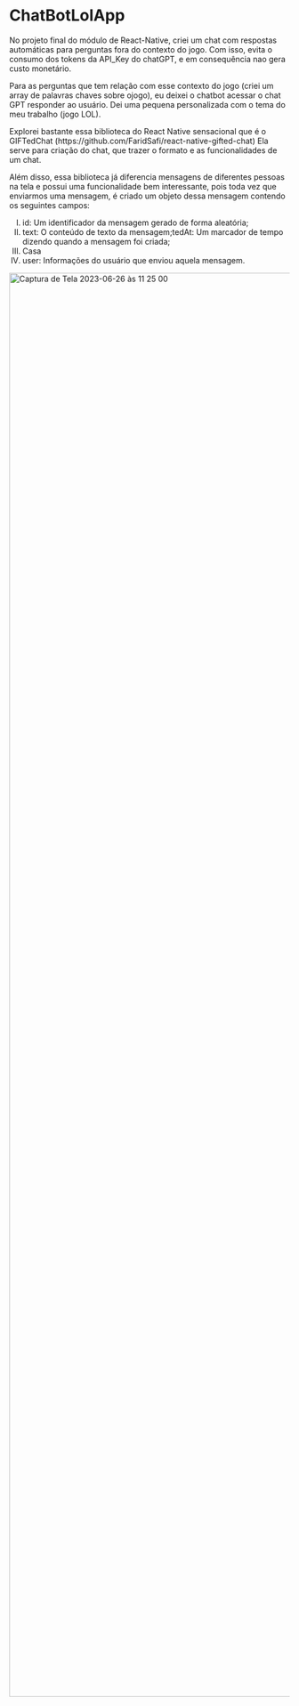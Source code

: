 <h1>ChatBotLolApp</h1>


<p>No projeto final do módulo de React-Native, criei um chat com respostas automáticas para perguntas fora do contexto do jogo. Com isso, evita o consumo dos tokens da API_Key do chatGPT,  e em consequência nao gera custo monetário.</p>

<p>Para as perguntas que tem relação com esse contexto do jogo (criei um array de palavras chaves sobre ojogo), eu deixei o chatbot acessar o chat GPT responder ao usuário. Dei uma pequena personalizada com o tema do meu trabalho (jogo LOL).</p> 

<p>Explorei bastante essa biblioteca do React Native sensacional que é o GIFTedChat (https://github.com/FaridSafi/react-native-gifted-chat)
Ela serve para criação do chat, que trazer o formato e as funcionalidades de um chat.</p>

<p>Além disso, essa biblioteca já diferencia mensagens de diferentes pessoas na tela e possui uma funcionalidade bem interessante, pois toda vez que enviarmos uma mensagem, é criado um objeto dessa mensagem contendo os seguintes campos:</p>

<ol type="I">
<li>id: Um identificador da mensagem gerado de forma aleatória;</li>
<li>text: O conteúdo de texto da mensagem;tedAt: Um marcador de tempo dizendo quando a mensagem foi criada;</li>
<li>Casa</li>
<li>user: Informações do usuário que enviou aquela mensagem.</li>
</ol>


<img width="2560" alt="Captura de Tela 2023-06-26 às 11 25 00" src="https://github.com/marceloabbadia/chatbotlolapp/assets/112344339/c6061398-fa11-4492-a067-1c2be22d9385">
